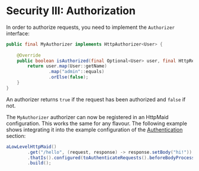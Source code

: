 # Security III: Authorization

In order to authorize requests, you need to implement the `Authorizer` interface:

```java
public final MyAuthorizer implements HttpAuthorizer<User> {
    
    @Override
    public boolean isAuthorized(final Optional<User> user, final HttpRequest request) {
        return user.map(User::getName)
                .map("admin"::equals)
                .orElse(false);
    }
}
```
An authorizer returns `true` if the request has been authorized and `false` if not.

The `MyAuthorizer` authorizer can now be registered in an HttpMaid configuration. This works the same for any flavour. The following
example shows integrating it into the example configuration of the [Authentication](#authentication) section:

```java
aLowLevelHttpMaid()
        .get("/hello", (request, response) -> response.setBody("hi!"))
        .thatIs().configured(toAuthenticateRequests().beforeBodyProcessing().using(new MyAuthenticator()))
        .build();
```
